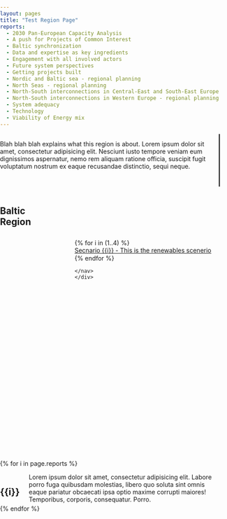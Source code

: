 ```yaml
---
layout: pages
title: "Test Region Page"
reports:
  - 2030 Pan-European Capacity Analysis
  - A push for Projects of Common Interest
  - Baltic synchronization
  - Data and expertise as key ingredients 
  - Engagement with all involved actors
  - Future system perspectives
  - Getting projects built
  - Nordic and Baltic sea - regional planning
  - North Seas - regional planning
  - North-South interconnections in Central-East and South-East Europe - regional planning
  - North-South interconnections in Western Europe - regional planning
  - System adequacy
  - Technology
  - Viability of Energy mix
---
```

<style>
    .region-info {border-right: 3px solid #444;margin-bottom: 1em;min-height: 120px;}
    .bleed-section {position: relative;}
    #filter-group a {
        margin-bottom: 1px;
        display: block;
    }
</style>
<div class="row">
<div class="badge-heading medium-8 columns region-info">
    <p>Blah blah blah explains what this region is about. Lorem ipsum dolor sit amet, consectetur adipisicing elit. Nesciunt iusto tempore veniam eum dignissimos aspernatur, nemo rem aliquam ratione officia, suscipit fugit voluptatum nostrum ex eaque recusandae distinctio, sequi neque.</p>
</div>
<div class="medium-4 columns">
    <h2>Baltic <br>Region</h2>
</div>
</div>

<div class="bleed-section">
    <div id='map'></div>
    <div class="pin-topright pad1 z10 filter-container">
    <nav id="filter-group" class="checkbox-pill pill lifted fill-darkgrey round">
        {% for  i in (1..4) %}
        <a href="" class="button">Secnario {{i}} - This is the renewables scenerio</a>
        {% endfor %}
        
    </nav>
    </div>
</div>

<script src='https://api.tiles.mapbox.com/mapbox-gl-js/v0.17.0/mapbox-gl.js'></script>
<link href='https://api.tiles.mapbox.com/mapbox-gl-js/v0.17.0/mapbox-gl.css' rel='stylesheet' />
<style>
    body { margin:0; padding:0; }
    #map { position:relative; top:0; bottom:0; width:100%; height:500px; }
    .pin-top, .pin-right, .pin-bottom, .pin-left, .pin-topleft, .pin-topright, .pin-bottomleft, .pin-bottomright {
    position: absolute;
}
.pin-topright {
    top: 0;
    right: 0;
}
.filter-container {
    right: 20px;
    top: 10px;
}
.z10 {
    z-index: 10;
}
</style>
<script type="text/javascript">

mapboxgl.accessToken = 'pk.eyJ1IjoiZW50c29lIiwiYSI6ImNpbWxxYXJocDAwMG53Ymx3N2JxNGhtZDYifQ.YjNgK9usqRNrzxWXnR152g';
var map = new mapboxgl.Map({
    container: 'map',
    style: 'mapbox://styles/mapbox/streets-v8',
    center: [19.982, 57.073],
    zoom: 5
});

map.scrollZoom.disable();
map.addControl(new mapboxgl.Navigation({position:'top-left'}))

map.on('load', function () {
map.addSource("tyndp", {
            "type": "geojson",
            "data": "/mergeddata.geojson"
            //"data": dummy
        });



map.addLayer({
    "id": "polys",
    "source": "tyndp",
    "type": "fill",
    "interactive": true,
    "paint": {
        "fill-color": "#444444",
        "fill-opacity": 0.5,
        "fill-outline-color": "#FFF"
    },
    "filter": [
            "==", "$type", "Polygon"
        ],
});
map.addLayer({
    "id": "polys-o",
    "source": "tyndp",
    "type": "line",
    "interactive": true,
    "paint": {
        "line-color": "#FFFFFF",
        "line-opacity": 0.5,
        "line-width": 2
    },
    "filter": [
            "==", "$type", "Polygon"
        ],
});

map.addLayer({
    "id": "lines",
    "source": "tyndp",
    "type": "line",
    "interactive": true,
    "paint": {
        "line-color": "#000",
        "line-opacity": 0.9,
        "line-width": 2
    },
    "filter": [
            "==", "$type", "LineString"
        ],
});

map.addLayer({
    "id": "points",
    "source": "tyndp",
    "type": "circle",
    "interactive": true,
    "paint": {
        "circle-color": "#444444" 
    },
    "filter": [
            "==", "$type", "Point"
        ],
});

});

</script>

{% for i in page.reports %}
<section id="{{include.section_id}}" data-magellan-target="{{include.section_id}}" class="section {% cycle '', 'fill-grey' %}">
    <div class="row">
        <div class="medium-8 small-centered columns">
        <h2 class="text-center">{{i}}</h2>
            Lorem ipsum dolor sit amet, consectetur adipisicing elit. Labore porro fuga quibusdam molestias, libero quo soluta sint omnis eaque pariatur obcaecati ipsa optio maxime corrupti maiores! Temporibus, corporis, consequatur. Porro.
        </div>
    </div>
</section>
{% endfor %}
